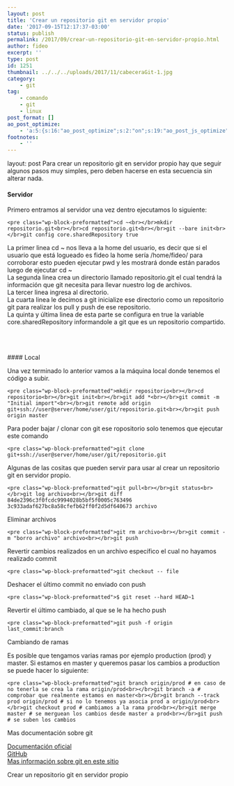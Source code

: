 ```yaml
---
layout: post
title: 'Crear un repositorio git en servidor propio'
date: '2017-09-15T12:17:37-03:00'
status: publish
permalink: /2017/09/crear-un-repositorio-git-en-servidor-propio.html
author: fideo
excerpt: ''
type: post
id: 1251
thumbnail: ../../../uploads/2017/11/cabeceraGit-1.jpg
category:
    - git
tag:
    - comando
    - git
    - linux
post_format: []
ao_post_optimize:
    - 'a:5:{s:16:"ao_post_optimize";s:2:"on";s:19:"ao_post_js_optimize";s:2:"on";s:20:"ao_post_css_optimize";s:2:"on";s:12:"ao_post_ccss";s:2:"on";s:16:"ao_post_lazyload";s:2:"on";}'
footnotes:
    - ''
---
```

layout: post
Para crear un repositorio git en servidor propio hay que seguir algunos pasos muy simples, pero deben hacerse en esta secuencia sin alterar nada.

#### Servidor

Primero entramos al servidor una vez dentro ejecutamos lo siguiente:

```
<pre class="wp-block-preformatted">cd ~<br></br>mkdir repositorio.git<br></br>cd repositorio.git<br></br>git --bare init<br></br>git config core.sharedRepository true
```

La primer linea cd ~ nos lleva a la home del usuario, es decir que si el usuario que está logueado es fideo la home sería /home/fideo/ para corroborar esto pueden ejecutar pwd y les mostrará donde están parados luego de ejecutar cd ~  
La segunda linea crea un directorio llamado repositorio.git el cual tendrá la información que git necesita para llevar nuestro log de archivos.  
La tercer linea ingresa al directorio.  
La cuarta linea le decimos a git inicialize ese directorio como un repositorio git para realizar los pull y push de ese repositorio.  
La quinta y última linea de esta parte se configura en true la variable core.sharedRepository informandole a git que es un repositorio compartido.

<div aria-hidden="true" class="wp-block-spacer" style="height:50px"></div>#### Local

Una vez terminado lo anterior vamos a la máquina local donde tenemos el código a subir.

```
<pre class="wp-block-preformatted">mkdir repositorio<br></br>cd repositorio<br></br>git init<br></br>git add *<br></br>git commit -m "Initial import"<br></br>git remote add origin git+ssh://user@server/home/user/git/repositorio.git<br></br>git push origin master
```

Para poder bajar / clonar con git ese ropositorio solo tenemos que ejecutar este comando

```
<pre class="wp-block-preformatted">git clone git+ssh://user@server/home/user/git/repositorio.git
```

Algunas de las cositas que pueden servir para usar al crear un repositorio git en servidor propio.

```
<pre class="wp-block-preformatted">git pull<br></br>git status<br></br>git log archivo<br></br>git diff 84de2396c3f0fcdc9994028b5bf5f0005c763496 3c933adaf627bc8a58cfefb62ff0f2d5df640673 archivo
```

Eliminar archivos

```
<pre class="wp-block-preformatted">git rm archivo<br></br>git commit -m "borro archivo" archivo<br></br>git push
```

Revertir cambios realizados en un archivo específico el cual no hayamos realizado commit

```
<pre class="wp-block-preformatted">git checkout -- file
```

Deshacer el último commit no enviado con push

```
<pre class="wp-block-preformatted">$ git reset --hard HEAD~1
```

Revertir el último cambiado, al que se le ha hecho push

```
<pre class="wp-block-preformatted">git push -f origin last_commit:branch
```

Cambiando de ramas

Es posible que tengamos varias ramas por ejemplo production (prod) y master. Si estamos en master y queremos pasar los cambios a production se puede hacer lo siguiente:

```
<pre class="wp-block-preformatted">git branch origin/prod # en caso de no tenerla se crea la rama origin/prod<br></br>git branch -a # comprobar que realmente estamos en master<br></br>git branch --track prod origin/prod # si no lo tenemos ya asocia prod a origin/prod<br></br>git checkout prod # cambiamos a la rama prod<br></br>git merge master # se merguean los cambios desde master a prod<br></br>git push # se suben los cambios
```

Mas documentación sobre git

[Documentación oficial](https://git-scm.com/documentation)  
[GitHub](https://github.com/)  
[Mas información sobre git en este sitio](http://federicomazzei.com.ar/blog/category/git/)

Crear un repositorio git en servidor propio